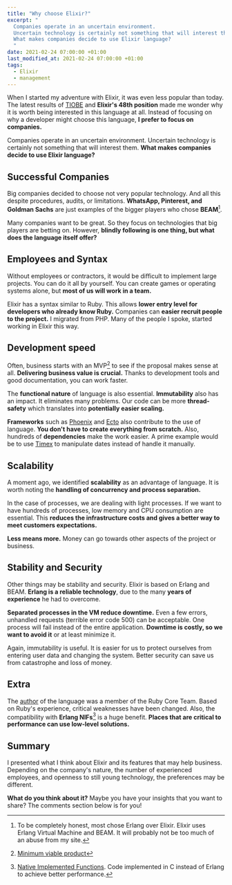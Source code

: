 ```yaml
---
title: "Why choose Elixir?"
excerpt: "
  Companies operate in an uncertain environment.
  Uncertain technology is certainly not something that will interest them.
  What makes companies decide to use Elixir language?
  "
date: 2021-02-24 07:00:00 +01:00
last_modified_at: 2021-02-24 07:00:00 +01:00
tags:
  - Elixir
  - management
---
```


  When I started my adventure with Elixir, it was even less popular than today.
  The latest results of [TIOBE](https://www.tiobe.com/tiobe-index/) and **Elixir's 48th position** made me wonder why it is worth being interested in this language at all.
  Instead of focusing on why a developer might choose this language, **I prefer to focus on companies.**

  Companies operate in an uncertain environment.
  Uncertain technology is certainly not something that will interest them.
  **What makes companies decide to use Elixir language?**

## Successful Companies

  Big companies decided to choose not very popular technology.
  And all this despite procedures, audits, or limitations.
  **WhatsApp, Pinterest, and Goldman Sachs** are just examples of the bigger players who chose **BEAM**[^beam].

  Many companies want to be great.
  So they focus on technologies that big players are betting on.
  However, **blindly following is one thing, but what does the language itself offer?**

  [^beam]: To be completely honest, most chose Erlang over Elixir. Elixir uses Erlang Virtual Machine and BEAM. It will probably not be too much of an abuse from my site.

## Employees and Syntax

  Without employees or contractors, it would be difficult to implement large projects.
  You can do it all by yourself.
  You can create games or operating systems alone, but **most of us will work in a team.**

  Elixir has a syntax similar to Ruby.
  This allows **lower entry level for developers who already know Ruby.**
  Companies can **easier recruit people to the project.**
  I migrated from PHP.
  Many of the people I spoke, started working in Elixir this way.

## Development speed

  Often, business starts with an MVP[^mvp] to see if the proposal makes sense at all.
  **Delivering business value is crucial.**
  Thanks to development tools and good documentation, you can work faster.

  [^mvp]: [Minimum viable product](https://en.wikipedia.org/wiki/Minimum_viable_product)

  The **functional nature** of language is also essential.
  **Immutability** also has an impact.
  It eliminates many problems.
  Our code can be more **thread-safety** which translates into **potentially easier scaling.**

  **Frameworks** such as [Phoenix](https://www.phoenixframework.org/) and [Ecto](https://hexdocs.pm/ecto/Ecto.html) also contribute to the use of language.
  **You don't have to create everything from scratch.**
  Also, hundreds of **dependencies** make the work easier.
  A prime example would be to use [Timex](https://hexdocs.pm/timex/Timex.html) to manipulate dates instead of handle it manually.

## Scalability

  A moment ago, we identified **scalability** as an advantage of language.
  It is worth noting the **handling of concurrency and process separation.**

  In the case of processes, we are dealing with light processes.
  If we want to have hundreds of processes, low memory and CPU consumption are essential.
  This **reduces the infrastructure costs and gives a better way to meet customers expectations.**

  **Less means more.**
  Money can go towards other aspects of the project or business.

## Stability and Security

  Other things may be stability and security.
  Elixir is based on Erlang and BEAM.
  **Erlang is a reliable technology**, due to the many **years of experience** he had to overcome.

  **Separated processes in the VM reduce downtime.**
  Even a few errors, unhandled requests (terrible error code 500) can be acceptable.
  One process will fail instead of the entire application.
  **Downtime is costly, so we want to avoid it** or at least minimize it.

  Again, immutability is useful.
  It is easier for us to protect ourselves from entering user data and changing the system.
  Better security can save us from catastrophe and loss of money.

## Extra

  The [author](https://www.linkedin.com/in/josevalim) of the language was a member of the Ruby Core Team.
  Based on Ruby's experience, critical weaknesses have been changed.
  Also, the compatibility with **Erlang NIFs**[^nifs] is a huge benefit.
  **Places that are critical to performance can use low-level solutions.**

  [^nifs]: [Native Implemented Functions](https://erlang.org/doc/tutorial/nif.html). Code implemented in C instead of Erlang to achieve better performance.

## Summary

  I presented what I think about Elixir and its features that may help business.
  Depending on the company's nature, the number of experienced employees, and openness to still young technology, the preferences may be different.

  **What do you think about it?**
  Maybe you have your insights that you want to share?
  The comments section below is for you!
